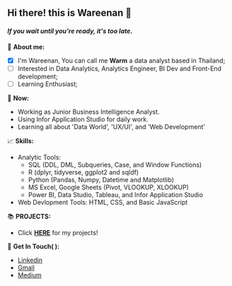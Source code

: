 ## Hi there! this is Wareenan 🐤
#### _If you wait until you're ready, it's too late._

📂	**About me:**
- [x] I'm Wareenan, You can call me **Warm** a data analyst based in Thailand;
- [ ] Interested in Data Analytics, Analytics Engineer, BI Dev and Front-End development;
- [ ] Learning Enthusiast;

📌 **Now:**
- Working as Junior Business Intelligence Analyst.
- Using Infor Application Studio for daily work.
- Learning all about 'Data World', 'UX/UI', and 'Web Development'

📈 **Skills:**
- Analytic Tools: 
  - SQL (DDL, DML, Subqueries, Case, and Window Functions)
  - R (dplyr, tidyverse, ggplot2 and sqldf)
  - Python (Pandas, Numpy, Datetime and Matplotlib)
  - MS Excel, Google Sheets (Pivot, VLOOKUP, XLOOKUP)
  - Power BI, Data Studio, Tableau, and Infor Application Studio
- Web Devlopment Tools: HTML, CSS, and Basic JavaScript

📚 **PROJECTS:**
- Click <a href="https://github.com/wareenan/Portfolio-Guide" target="_blank"><strong>HERE</strong></a> for my projects!

:handshake: **Get In Touch( ):**
- <a href="https://www.linkedin.com/in/wareenanb/" target="_blank">Linkedin</a>
- <a href="mailto:wnwareenan@gmail.com" target="_blank">Gmail</a>
- <a href="https://medium.com/@wnwareenan" target="_blank">Medium</a>

<!---
wareenan/wareenan is a ✨ special ✨ repository because its `README.md` (this file) appears on your GitHub profile.
You can click the Preview link to take a look at your changes.
--->
